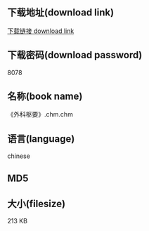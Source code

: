 ## 下载地址(download link)
[下载链接 download link](https://tutu365.netlify.app/?s=%E3%80%8A%E5%A4%96%E7%A7%91%E6%9E%A2%E8%A6%81%E3%80%8B.chm)

## 下载密码(download password)
8078

## 名称(book name)
《外科枢要》.chm.chm

## 语言(language)
chinese

## MD5


## 大小(filesize)
213 KB
